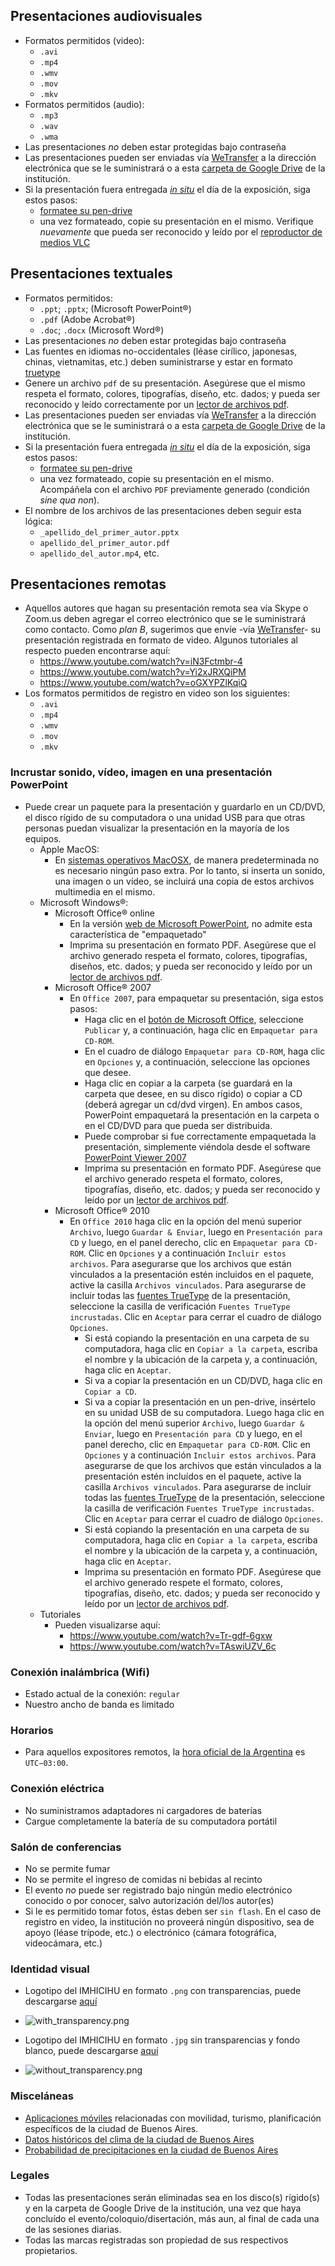 ## Presentaciones audiovisuales
* Formatos permitidos (video): 
    - `.avi`
    - `.mp4`
    - `.wmv`
    - `.mov`
    - `.mkv`
* Formatos permitidos (audio): 
    - `.mp3` 
    - `.wav`
    - `.wma`
* Las presentaciones _no_ deben estar protegidas bajo contraseña
* Las presentaciones pueden ser enviadas vía [WeTransfer](https://wetransfer.com/) a la dirección electrónica que se le suministrará o a esta [carpeta de Google Drive](https://drive.google.com/drive/folders/0BzEQFvceWPQvOTJrYmdVWjRsSjA) de la institución. 
* Si la presentación fuera entregada [_in situ_](https://es.wikipedia.org/wiki/In_situ) el día de la exposición, siga estos pasos: 
    - [formatee su pen-drive](https://www.ipadizate.es/2018/06/26/pendrive-compatible-mac-windows/)
    - una vez formateado, copie su presentación en el mismo. Verifique _nuevamente_ que pueda ser reconocido y leído por el [reproductor de medios VLC](http://www.videolan.org/)

## Presentaciones textuales
* Formatos permitidos: 
    - `.ppt`; `.pptx`; (Microsoft PowerPoint®)
    - `.pdf` (Adobe Acrobat®)
    - `.doc`; `.docx` (Microsoft Word®)
* Las presentaciones _no_ deben estar protegidas bajo contraseña
* Las fuentes en idiomas no-occidentales (léase cirílico, japonesas, chinas, vietnamitas, etc.) deben suministrarse y estar en formato [truetype](https://es.wikipedia.org/wiki/TrueType)
* Genere un archivo `pdf` de su presentación. Asegúrese que el mismo respeta el formato, colores, tipografías, diseño, etc. dados; y pueda ser reconocido y leído correctamente por un [lector de archivos pdf](https://acrobat.adobe.com/la/es/acrobat/pdf-reader.html).
* Las presentaciones pueden ser enviadas vía [WeTransfer](https://wetransfer.com/) a la dirección electrónica que se le suministrará o a esta [carpeta de Google Drive](https://drive.google.com/drive/folders/0BzEQFvceWPQvOTJrYmdVWjRsSjA) de la institución. 
* Si la presentación fuera entregada [_in situ_](https://es.wikipedia.org/wiki/In_situ) el día de la exposición, siga estos pasos: 
    - [formatee su pen-drive](https://www.ipadizate.es/2018/06/26/pendrive-compatible-mac-windows/)
    - una vez formateado, copie su presentación en el mismo. Acompáñela con el archivo `PDF` previamente generado (condición _sine qua non_).
* El nombre de los archivos de las presentaciones deben seguir esta lógica:
    - `_apellido_del_primer_autor.pptx`
    - `apellido_del_primer_autor.pdf`
    - `apellido_del_autor.mp4`, etc.

## Presentaciones remotas
* Aquellos autores que hagan su presentación remota sea vía Skype o Zoom.us deben agregar el correo electrónico que se le suministrará como contacto. Como _plan B_, sugerimos que envíe -vía [WeTransfer](http://wetransfer.com/)- su presentación registrada en formato de video. Algunos tutoriales al respecto pueden encontrarse aquí:
    - https://www.youtube.com/watch?v=iN3Fctmbr-4
    - https://www.youtube.com/watch?v=Yi2xJRXQiPM
    - https://www.youtube.com/watch?v=oGXYPZlKqiQ
* Los formatos permitidos de registro en video son los siguientes: 
    - `.avi`
    - `.mp4`
    - `.wmv`
    - `.mov`
    - `.mkv`
    
### Incrustar sonido, vídeo, imagen en una presentación PowerPoint
* Puede crear un paquete para la presentación y guardarlo en un CD/DVD, el disco rígido de su computadora o una unidad USB para que otras personas puedan visualizar la presentación en la mayoría de los equipos.
  * Apple MacOS: 
    - En [sistemas operativos MacOSX](https://es.wikipedia.org/wiki/MacOS#Versiones), de manera predeterminada no es necesario ningún paso extra. Por lo tanto, si inserta un sonido, una imagen o un vídeo, se incluirá una copia de estos archivos multimedia en el mismo.
  * Microsoft Windows®:
    - Microsoft Office® online
        - En la versión [web de Microsoft PowerPoint](https://office.live.com/start/PowerPoint.aspx?ui=es%2DES), no admite esta característica de "empaquetado"
        - Imprima su presentación en formato PDF. Asegúrese que el archivo generado respeta el formato, colores, tipografías, diseños, etc. dados; y pueda ser reconocido y leído por un [lector de archivos pdf](https://acrobat.adobe.com/la/es/acrobat/pdf-reader.html).
    - Microsoft Office® 2007
        - En `Office 2007`, para empaquetar su presentación, siga estos pasos:
 	      - Haga clic en el [botón de Microsoft Office](http://www.cavsi.com/preguntasrespuestas/que-es-el-boton-de-microsoft-office/), seleccione `Publicar` y, a continuación, haga clic en `Empaquetar para CD-ROM`. 
 	      - En el cuadro de diálogo `Empaquetar para CD-ROM`, haga clic en `Opciones` y, a continuación, seleccione las opciones que desee.
 	      - Haga clic en copiar a la carpeta (se guardará en la carpeta que desee, en su disco rígido) o copiar a CD (deberá agregar un cd/dvd virgen). En ambos casos, PowerPoint empaquetará la presentación en la carpeta o en el CD/DVD para que pueda ser distribuida.
 	      - Puede comprobar si fue correctamente empaquetada la presentación, simplemente viéndola desde el software [PowerPoint Viewer 2007](https://www.microsoft.com/en-us/download/details.aspx?id=27806)
          - Imprima su presentación en formato PDF. Asegúrese que el archivo generado respeta el formato, colores, tipografías, diseño, etc. dados; y pueda ser reconocido y leído por un [lector de archivos pdf](https://acrobat.adobe.com/la/es/acrobat/pdf-reader.html).
     - Microsoft Office® 2010
        - En `Office 2010` haga clic en la opción del menú superior `Archivo`, luego `Guardar & Enviar`, luego en `Presentación para CD` y luego, en el panel derecho, clic en `Empaquetar para CD-ROM`. Clic en `Opciones` y a continuación `Incluir estos archivos`. Para asegurarse que los archivos que están vinculados a la presentación estén incluidos en el paquete, active la casilla `Archivos vinculados`. Para asegurarse de incluir todas las [fuentes TrueType](https://es.wikipedia.org/wiki/TrueType) de la presentación, seleccione la casilla de verificación `Fuentes TrueType incrustadas`. Clic en `Aceptar` para cerrar el cuadro de diálogo `Opciones`.
 	      - Si está copiando la presentación en una carpeta de su computadora, haga clic en `Copiar a la carpeta`, escriba el nombre y la ubicación de la carpeta y, a continuación, haga clic en `Aceptar`.
 	      - Si va a copiar la presentación en un CD/DVD, haga clic en `Copiar a CD`.
 	      - Si va a copiar la presentación en un pen-drive, insértelo en su unidad USB de su computadora. Luego haga clic en la opción del menú superior `Archivo`, luego `Guardar & Enviar`, luego en `Presentación para CD` y luego, en el panel derecho, clic en `Empaquetar para CD-ROM`. Clic en `Opciones` y a continuación `Incluir estos archivos`. Para asegurarse de que los archivos que están vinculados a la presentación estén incluídos en el paquete, active la casilla `Archivos vinculados`. Para asegurarse de incluir todas las [fuentes TrueType](https://es.wikipedia.org/wiki/TrueType) de la presentación, seleccione la casilla de verificación `Fuentes TrueType incrustadas`. Clic en `Aceptar` para cerrar el cuadro de diálogo `Opciones`.
 	      - Si está copiando la presentación en una carpeta de su computadora, haga clic en `Copiar a la carpeta`, escriba el nombre y la ubicación de la carpeta y, a continuación, haga clic en `Aceptar`.
          - Imprima su presentación en formato PDF. Asegúrese que el archivo generado respete el formato, colores, tipografías, diseño, etc. dados; y pueda ser reconocido y leído por un [lector de archivos pdf](https://acrobat.adobe.com/la/es/acrobat/pdf-reader.html).
  * Tutoriales
    - Pueden visualizarse aquí:
        - https://www.youtube.com/watch?v=Tr-gdf-6gxw
        - https://www.youtube.com/watch?v=TAswiUZV_6c

### Conexión inalámbrica (Wifi)
* Estado actual de la conexión: `regular`
* Nuestro ancho de banda es limitado

### Horarios
* Para aquellos expositores remotos, la [hora oficial de la Argentina](https://es.wikipedia.org/wiki/Hora_oficial_argentina) es `UTC−03:00`.

### Conexión eléctrica
* No suministramos adaptadores ni cargadores de baterías
* Cargue completamente la batería de su computadora portátil

### Salón de conferencias
* No se permite fumar
* No se permite el ingreso de comidas ni bebidas al recinto
* El evento _no_ puede ser registrado bajo ningún medio electrónico conocido o por conocer, salvo autorización del/los autor(es)
* Si le es permitido tomar fotos, éstas deben ser `sin flash`. En el caso de registro en video, la institución no proveerá ningún dispositivo, sea de apoyo (léase trípode, etc.) o electrónico (cámara fotográfica, videocámara, etc.)

### Identidad visual
* Logotipo del IMHICIHU en formato `.png` con transparencias, puede descargarse [aquí](https://bitbucket.org/imhicihu/presentations-norms-checklist-proxies/downloads/logo-imhicihu-conicet.png)
- ![with_transparency.png](https://bitbucket.org/repo/z88jp6x/images/1534054304-transparency.png)
* Logotipo del IMHICIHU en formato `.jpg` sin transparencias y fondo blanco, puede descargarse [aquí](https://bitbucket.org/imhicihu/presentations-norms-checklist-proxies/downloads/logo-imhicihu-conicet.jpg)
- ![without_transparency.png](https://bitbucket.org/repo/z88jp6x/images/3066658849-logo-imhicihu-conicet.png)

### Misceláneas
* [Aplicaciones móviles](https://turismo.buenosaires.gob.ar/es/article/aplicaciones-para-m%C3%B3viles) relacionadas con movilidad, turismo, planificación específicos de la ciudad de Buenos Aires.
* [Datos históricos del clima de la ciudad de Buenos Aires](https://weather.com/weather/monthly/l/ARBA0009:1:AR)
* [Probabilidad de precipitaciones en la ciudad de Buenos Aires](https://www.estadisticaciudad.gob.ar/eyc/?p=64793)

### Legales ###
* Todas las presentaciones serán eliminadas sea en los disco(s) rígido(s) y en la carpeta de Google Drive de la institución, una vez que haya concluído el evento/coloquio/disertación, más aun, al final de cada una de las sesiones diarias.
* Todas las marcas registradas son propiedad de sus respectivos propietarios.